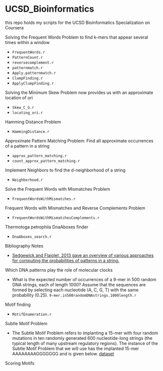 # UCSD_Bioinformatics
this repo holds my scripts for the UCSD Bioinformatics Specialization on Coursera

Solving the Frequent Words Problem to find k-mers that appear several times within a window  
- `FrequentWords.r`  
- `PatternCount.r`  
- `reversecomplement.r`  
- `patternmatch.r`  
- `Apply.patternmatch.r`  
- `ClumpFinding.r`  
- `ApplyClumpFinding.r` 

Solving the Minimum Skew Problem now provides us with an approximate location of ori   
- `Skew_C_G.r`  
- `locating_ori.r`

Hamming Distance Problem  
- `HammingDistance.r`  

Approximate Pattern Matching Problem: Find all approximate occurrences of a pattern in a string  
- `approx_pattern_matching.r`  
- `count_approx_pattern_matching.r`  

Implement Neighbors to find the d-neighborhood of a string
- `Neighborhood.r`  

Solve the Frequent Words with Mismatches Problem  
- `FrequentWordsWithMismatches.r`   

Frequent Words with Mismatches and Reverse Complements Problem  
- `FrequentWordsWithMismatchesComplements.r`

Thermotoga petrophila DnaAboxes finder 
- `DnaAboxes_search.r`  

Bibliography Notes  
- [Sedgewick and Flajolet, 2013 gave an overview of various approaches for computing the probabilities of patterns in a string.](https://aofa.cs.princeton.edu/home/)


Which DNA patterns play the role of molecular clocks  
- What is the expected number of occurrences of a 9-mer in 500 random DNA strings, each of length 1000? Assume that the sequences are formed by selecting each nucleotide (A, C, G, T) with the same probability (0.25). `9-mer.in500randomDNAstrings.1000length.r`   

Motif finding  
- `MotifEnumeration.r`  

Subtle Motif Problem  
- The Subtle Motif Problem refers to implanting a 15-mer with four random mutations in ten randomly generated 600 nucleotide-long strings (the typical length of many upstream regulatory regions). The instance of the Subtle Motif Problem that we will use has the implanted 15-mer AAAAAAAAGGGGGGG and is given below.  [dataset](/Finding_Hidden_Messages_in_DNA/subtle_motif_dataset.txt)


Scoring Motifs  



